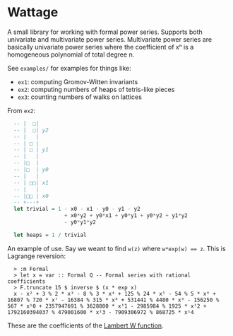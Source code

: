 # Wattage
A small library for working with formal power series.
Supports both univariate and multivariate power series.
Multivariate power series are basically univariate power series where the coefficient of xⁿ is a homogeneous polynomial of total degree n.

See `examples/` for examples for things like:

  * `ex1`: computing Gromov-Witten invariants
  * `ex2`: computing numbers of heaps of tetris-like pieces
  * `ex3`: counting numbers of walks on lattices

From `ex2`:

  ```haskell
    -- |  □| 
    -- |  □| y2
    -- |   |
    -- | □ | 
    -- | □ | y1
    -- |   |
    -- |□  | 
    -- |□  | y0
    -- |   |
    -- | □□| x1
    -- |   |
    -- |□□ | x0
    -- +---+
    let trivial = 1 - x0 - x1 - y0 - y1 - y2
                    + x0*y2 + y0*x1 + y0*y1 + y0*y2 + y1*y2
                    - y0*y1*y2

    let heaps = 1 / trivial
```

An example of use. Say we weant to find `w(z)` where `w*exp(w) == z`. This is Lagrange reversion:

  ```
    > :m Formal
    > let x = var :: Formal Q -- Formal series with rational coefficients
    > F.truncate 15 $ inverse $ (x * exp x)
    x - x² + 3 % 2 * x³ - 8 % 3 * x⁴ + 125 % 24 * x⁵ - 54 % 5 * x⁶ + 16807 % 720 * x⁷ - 16384 % 315 * x⁸ + 531441 % 4480 * x⁹ - 156250 % 567 * x¹0 + 2357947691 % 3628800 * x¹1 - 2985984 % 1925 * x¹2 + 1792160394037 % 479001600 * x¹3 - 7909306972 % 868725 * x¹4
```

These are the coefficients of the [Lambert W function](https://en.wikipedia.org/wiki/Lambert_W_function).

